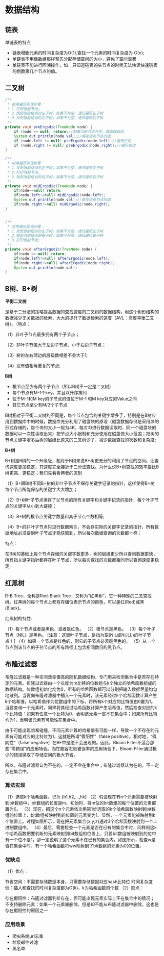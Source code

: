 # 数据结构

## 链表

单链表的特点

- 链表增删元素的时间复杂度为O(1),查找一个元素的时间复杂度为 O(n);
- 单链表不用像数组那样预先分配存储空间的大小，避免了空间浪费
- 单链表不能进行回溯操作，如：只知道链表的头节点的时候无法快读快速链表的倒数第几个节点的值。

## 二叉树

```java
/**
 * 前序遍历实现步骤：
 * 1.打印当前节点;
 * 2.找到当前结点的左子树，如果不为空，递归遍历左子树
 * 3.找到当前结点的右子树，如果不为空，递归遍历右子树
 */
private void preErgodic(TreeNode node) {
    if (node == null) return;//如果当前节点为空，就直接返回
   	System.out.println(node.val);//保存当前节点的值
    if (node.left != null) preErgodic(node.left);//遍历左边
    if (node.right != null) preErgodic(node.right);//遍历右边
}

/**
 * 中序遍历实现步骤：
 * 1.找到当前结点的左子树，如果不为空，递归遍历左子树
 * 2.打印当前节点;
 * 3.找到当前结点的右子树，如果不为空，递归遍历右子树
 */
private void midErgodic(TreeNode node) {
    if(node==null) return;
    if(node.left!=null) midErgodic(node.left);
   	System.out.println(node.val);//保存当前节点的值
    if(node.right!=null) midErgodic(node.right);
}


/**
 * 后序遍历实现步骤：
 * 1.找到当前结点的左子树，如果不为空，递归遍历左子树
 * 2.找到当前结点的右子树，如果不为空，递归遍历右子树
 * 3.打印当前节点;
 */
private void afterErgodic(TreeNode node) {
    if(node == null) return;
    if(node.left!=null) afterErgodic(node.left);
    if(node.right!=null) afterErgodic(node.right);
   	System.out.println(node.val);
}
```



## B树、B+树

**平衡二叉树**

是基于二分法的策略提高数据的查找速度的二叉树的数据结构，用这个树形结构的数据减少无关数据的检索，大大的提升了数据检索的速度（AVL：高度平衡二叉树）。（特点：

（1）非叶子节点最多拥有两个子节点；

（2）非叶子节值大于左边子节点、小于右边子节点；

（3）树的左右两边的层级数相差不会大于1;

（4）没有值相等重复的节点;

**B树**

- 根节点至少有两个子节点（所以B树不一定是二叉树）
- 每个节点有M-1个key，并且以升序排列
- 位于M-1和M key的子节点的值位于M-1 和M key对应的Value之间
- 其它节点至少有M/2个子节点

B树相对于平衡二叉树的不同是，每个节点包含的关键字增多了，特别是在B树应用到数据库中的时候，数据库充分利用了磁盘块的原理（磁盘数据存储是采用块的形式存储的，每个块的大小一般为4K，每次IO进行数据读取时，同一个磁盘块的数据可以一次性读取出来）把节点大小限制和充分使用在磁盘快大小范围；把树的节点关键字增多后树的层级比原来的二叉树少了，减少数据查找的次数和复杂度;

**B+树**

B+树是B树的一个升级版，相对于B树来说B+树更充分的利用了节点的空间，让查询速度更加稳定，其速度完全接近于二分法查找。为什么说B+树查找的效率要比B树更高、更稳定；我们先看看两者的区别

（1）B+跟B树不同B+树的非叶子节点不保存关键字记录的指针，这样使得B+树每个节点所能保存的关键字大大增加；

（2）B+树叶子节点保存了父节点的所有关键字和关键字记录的指针，每个叶子节点的关键字从小到大链接；

（3）B+树的根节点关键字数量和其子节点个数相等;

（4）B+的非叶子节点只进行数据索引，不会存实际的关键字记录的指针，所有数据地址必须要到叶子节点才能获取到，所以每次数据查询的次数都一样；

特点：

在B树的基础上每个节点存储的关键字数更多，树的层级更少所以查询数据更快，所有指关键字指针都存在叶子节点，所以每次查找的次数都相同所以查询速度更稳定;

## 红黑树

R-B Tree，全称是Red-Black Tree，又称为“红黑树”，它一种特殊的二叉查找树。红黑树的每个节点上都有存储位表示节点的颜色，可以是红(Red)或黑(Black)。

红黑树的特性:

（1）每个节点或者是黑色，或者是红色。
（2）根节点是黑色。
（3）每个叶子节点（NIL）是黑色。 [注意：这里叶子节点，是指为空(NIL或NULL)的叶子节点！]
（4）如果一个节点是红色的，则它的子节点必须是黑色的。
（5）从一个节点到该节点的子孙节点的所有路径上包含相同数目的黑节点。

## 布隆过滤器

布隆过滤器是一种空间效率很高的随机数据结构，专门用来检测集合中是否存在特定的元素。布隆过滤器由一个长度为m比特的位数组与k个独立的哈希函数组成的数据结构。位数组初始化均为0，所有的哈希函数都可以分别把输入数据尽量均匀地散列。当要向布隆过滤器中插入一个元素时，该元素经过k个哈希函数计算产生k个哈希值，以哈希值作为位数组中的下标，将所有k个对应的比特值由0置为1。当要查询一个元素时，同样将其经过哈希函数计算产生哈希值，然后检查对应的k个比特值：如果有任意一个比特为0，表明该元素一定不在集合中；如果所有比特均为1，表明该元素有可能性在集合中。

由于可能出现哈希碰撞，不同元素计算的哈希值有可能一样，导致一个不存在的元素有可能对应的比特位为1，这就是所谓“假阳性”（false positive）。相对地，“假阴性”（false negative）在BF中是绝不会出现的。因此，Bloom Filter不适合那些“零错误”的应用场合。而在能容忍低错误率的应用场合下，Bloom Filter通过极少的错误换取了存储空间的极大节省。

所以，布隆过滤器认为不在的，一定不会在集合中；布隆过滤器认为在的，不一定存在集合中。

### 算法实现

（1）选取k个哈希函数，记为 {h1,h2,…,hk}
（2）假设现在有n个元素需要被映射到bit数组中，bit数组的长度是m。初始时，将m位的bit数组的每个位置的元素都置为0。
（3）现在，把这个n个元素依次用第1步选取的k个哈希函数映射到bit数组的位置上，bit数组被映射到的位置的元素变为1。显然，一个元素能被映射到k个位置上。过程如图所示，现在把元素集合{x,y,z}通过3个哈希函数映射到一个二进制数组中。
（4）最后，需要检查一个元素是否在已有的集合中时，同样用这k个哈希函数把要判断的元素映射到bit数组的位置上，只要bit数组被映射到的位中有一个位不是1，那一定说明了这个元素不在已有的集合内。如图所示，检查w是否在集合中时，有一个哈希函数将ww映射到了bit数组的元素为0的位置。

### 优缺点

（1）优点：

节省空间：不需要存储数据本身，只需要存储数据对应hash比特位
时间复杂度低：插入和查找的时间复杂度都为O(k)，k为哈希函数的个数
（2）缺点：

存在假阳性：布隆过滤器判断存在，但可能出现元素实际上不在集合中的情况；
不支持删除元素：如果一个元素被删除，但是却不能从布隆过滤器中删除，这也是存在假阳性的原因之一

### 应用场景

- 爬虫系统url去重
- 垃圾邮件过滤
- 黑名单